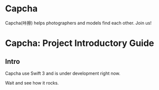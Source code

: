 # Capcha

Capcha(咔擦) helps photographers and models find each other. Join us!

# Capcha: Project Introductory Guide

## Intro

Capcha use Swift 3 and is under development right now.

Wait and see how it rocks. 


